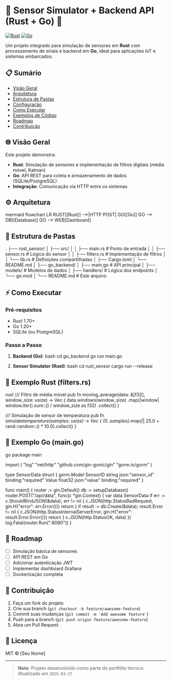 # 🦀 Sensor Simulator + Backend API (Rust + Go) 🐹

[![Rust](https://img.shields.io/badge/Rust-v1.70+-red)](https://www.rust-lang.org/)
[![Go](https://img.shields.io/badge/Go-v1.20+-blue)](https://go.dev/)

Um projeto integrado para simulação de sensores em **Rust** com processamento de sinais e backend em **Go**, ideal para aplicações IoT e sistemas embarcados.

## 📋 Sumário

- [Visão Geral](#-visão-geral)
- [Arquitetura](#-arquitetura)
- [Estrutura de Pastas](#-estrutura-de-pastas)
- [Configuração](#-configuração)
- [Como Executar](#-como-executar)
- [Exemplos de Código](#-exemplos-de-código)
- [Roadmap](#-roadmap)
- [Contribuição](#-contribuição)

## 🌐 Visão Geral

Este projeto demonstra:

- **Rust**: Simulação de sensores e implementação de filtros digitais (média móvel, Kalman)
- **Go**: API REST para coleta e armazenamento de dados (SQLite/PostgreSQL)
- **Integração**: Comunicação via HTTP entre os sistemas

## ⚙ Arquitetura

mermaid
flowchart LR
RUST[[Rust]] -->|HTTP POST| GO[[Go]]
GO --> DB[(Database)]
GO --> WEB[Dashboard]

## 📂 Estrutura de Pastas

.
├── rust_sensor/
│ ├── src/
│ │ ├── main.rs # Ponto de entrada
│ │ ├── sensor.rs # Lógica do sensor
│ │ ├── filters.rs # Implementação de filtros
│ │ └── lib.rs # Definições compartilhadas
│ ├── Cargo.toml
│ └── README.md
│
├── go_backend/
│ ├── main.go # API principal
│ ├── models/ # Modelos de dados
│ ├── handlers/ # Lógica dos endpoints
│ └── go.mod
│
└── README.md # Este arquivo

## ⚡ Como Executar

### Pré-requisitos

- Rust 1.70+
- Go 1.20+
- SQLite (ou PostgreSQL)

### Passo a Passo

1. **Backend (Go)**:
   bash
   cd go_backend
   go run main.go

2. **Sensor Simulator (Rust)**:
   bash
   cd rust_sensor
   cargo run --release

## 🦀 Exemplo Rust (filters.rs)

rust
/// Filtro de média móvel
pub fn moving_average(data: &[f32], window_size: usize) -> Vec<f32> {
data.windows(window_size)
.map(|window| window.iter().sum::<f32>() / window_size as f32)
.collect()
}

/// Simulação de sensor de temperatura
pub fn simulate*temperature(samples: usize) -> Vec<f32> {
(0..samples).map(|*| 25.0 + rand::random::<f32>() \* 10.0).collect()
}

## 🐹 Exemplo Go (main.go)

go
package main

import (
"log"
"net/http"
"github.com/gin-gonic/gin"
"gorm.io/gorm"
)

type SensorData struct {
gorm.Model
SensorID string json:"sensor_id" binding:"required"
Value float32 json:"value" binding:"required"
}

func main() {
router := gin.Default()
db := setupDatabase()
router.POST("/api/data", func(c \*gin.Context) {
var data SensorData
if err := c.ShouldBindJSON(&data); err != nil {
c.JSON(http.StatusBadRequest, gin.H{"error": err.Error()})
return
}
if result := db.Create(&data); result.Error != nil {
c.JSON(http.StatusInternalServerError, gin.H{"error": result.Error.Error()})
return
}
c.JSON(http.StatusOK, data)
})
log.Fatal(router.Run(":8080"))
}

## 🚧 Roadmap

- [ ] Simulação básica de sensores
- [ ] API REST em Go
- [ ] Adicionar autenticação JWT
- [ ] Implementar dashboard Grafana
- [ ] Dockerização completa

## 🤝 Contribuição

1. Faça um fork do projeto
2. Crie sua branch (`git checkout -b feature/awesome-feature`)
3. Commit suas mudanças (`git commit -m 'Add awesome feature'`)
4. Push para a branch (`git push origin feature/awesome-feature`)
5. Abra um Pull Request

## 📄 Licença

MIT © [Seu Nome]

---

> **Note**: Projeto desenvolvido como parte do portfólio técnico. Atualizado em `2025-03-27`
